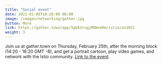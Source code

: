 ```yaml
---
title: "Social event"
date: 2021-01-06T18:26:06-06:00
image: /images/networking/gather.jpg
button: More
link: https://gather.town/app/5pbEUrugjMUWseRm/istiocon2021
weight: 3
---
```


Join us at gather.town on Thursday, February 25th, after the morning block (14:20 - 16:20 GMT -8), and get a portrait cartoon, play video games, and network with the Istio community. [Link to the event](https://gather.town/app/5pbEUrugjMUWseRm/istiocon2021).